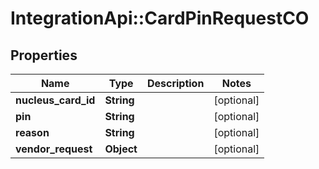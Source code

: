 # IntegrationApi::CardPinRequestCO

## Properties
Name | Type | Description | Notes
------------ | ------------- | ------------- | -------------
**nucleus_card_id** | **String** |  | [optional] 
**pin** | **String** |  | [optional] 
**reason** | **String** |  | [optional] 
**vendor_request** | **Object** |  | [optional] 


